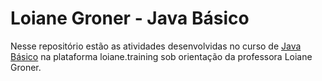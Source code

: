 # Loiane Groner - Java Básico

Nesse repositório estão as atividades desenvolvidas no curso de [Java Básico](https://loiane.training/curso/java-basico) na plataforma loiane.training sob orientação da professora Loiane Groner.
